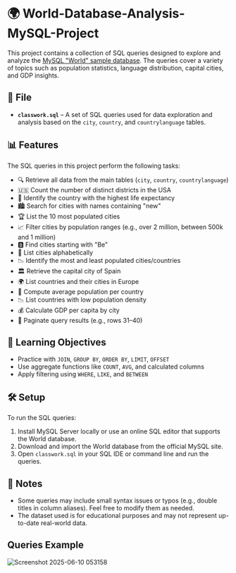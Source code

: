 # 🌍 World-Database-Analysis-MySQL-Project

This project contains a collection of SQL queries designed to explore and analyze the [MySQL "World" sample database](https://dev.mysql.com/doc/index-other.html). The queries cover a variety of topics such as population statistics, language distribution, capital cities, and GDP insights.

## 📁 File

* **`classwork.sql`** – A set of SQL queries used for data exploration and analysis based on the `city`, `country`, and `countrylanguage` tables.

## 📊 Features

The SQL queries in this project perform the following tasks:

* 🔍 Retrieve all data from the main tables (`city`, `country`, `countrylanguage`)
* 🇺🇸 Count the number of distinct districts in the USA
* 🌱 Identify the country with the highest life expectancy
* 🏙️ Search for cities with names containing "new"
* 🏆 List the 10 most populated cities
* 📈 Filter cities by population ranges (e.g., over 2 million, between 500k and 1 million)
* 🅱️ Find cities starting with "Be"
* 🔡 List cities alphabetically
* 📉 Identify the most and least populated cities/countries
* 🏛️ Retrieve the capital city of Spain
* 🌍 List countries and their cities in Europe
* 🧮 Compute average population per country
* 📉 List countries with low population density
* 💰 Calculate GDP per capita by city
* 🔢 Paginate query results (e.g., rows 31–40)

## 🧠 Learning Objectives

* Practice with `JOIN`, `GROUP BY`, `ORDER BY`, `LIMIT`, `OFFSET`
* Use aggregate functions like `COUNT`, `AVG`, and calculated columns
* Apply filtering using `WHERE`, `LIKE`, and `BETWEEN`

## 🛠️ Setup

To run the SQL queries:

1. Install MySQL Server locally or use an online SQL editor that supports the World database.
2. Download and import the World database from the official MySQL site.
3. Open `classwork.sql` in your SQL IDE or command line and run the queries.

## 📌 Notes

* Some queries may include small syntax issues or typos (e.g., double titles in column aliases). Feel free to modify them as needed.
* The dataset used is for educational purposes and may not represent up-to-date real-world data.

## Queries Example

![Screenshot 2025-06-10 053158](https://github.com/user-attachments/assets/65b11f5e-5f56-4229-a089-a825dd3a7ba7)

